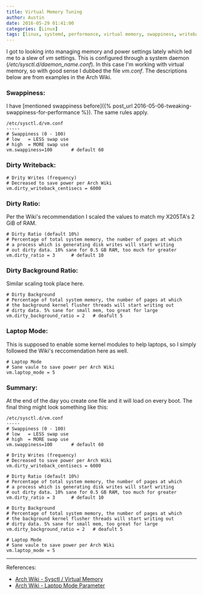 ```yaml
---
title: Virtual Memory Tuning
author: Austin
date: 2016-05-29 01:41:00
categories: [Linux]
tags: [linux, systemd, performance, virtual memory, swappiness, writeback, laptop mode, background ratio, dirty]
---
```


I got to looking into managing memory and power settings 
lately which led me to a slew of *vm* settings.  This is 
configured through a system daemon 
(*/etc/sysctl.d/daemon_name.conf*).  In this case I'm 
working with virtual memory, so with good sense I dubbed 
the file *vm.conf*.  The descriptions below are from 
examples in the Arch Wiki.

### Swappiness:

I have [mentioned swappiness before]({% post_url 2016-05-06-tweaking-swappiness-for-performance %}).  The same rules apply.

```
/etc/sysctl.d/vm.conf
-----
# Swappiness (0 - 100)
# low   = LESS swap use
# high  = MORE swap use
vm.swappiness=100       # default 60
```

###  Dirty Writeback:

```
# Drity Writes (frequency)
# Decreased to save power per Arch Wiki
vm.dirty_writeback_centisecs = 6000
```

### Dirty Ratio:

Per the Wiki's recommendation I scaled the values to match 
my X205TA's 2 GiB of RAM.

```
# Dirty Ratio (default 10%)
# Percentage of total system memory, the number of pages at which 
# a process which is generating disk writes will start writing 
# out dirty data. 10% sane for 0.5 GB RAM, too much for greater
vm.dirty_ratio = 3      # default 10
```

### Dirty Background Ratio:

Similar scaling took place here.

```
# Dirty Background
# Percentage of total system memory, the number of pages at which 
# the background kernel flusher threads will start writing out 
# dirty data. 5% sane for small mem, too great for large
vm.dirty_background_ratio = 2   # deafult 5
```

### Laptop Mode:

This is supposed to enable some kernel modules to help 
laptops, so I simply followed the Wiki's reccomendation 
here as well.

```
# Laptop Mode
# Sane vaule to save power per Arch Wiki
vm.laptop_mode = 5
```

### Summary:

At the end of the day you create one file and it will load 
on every boot.  The final thing might look something like 
this:

```
/etc/sysctl.d/vm.conf
-----
# Swappiness (0 - 100)
# low   = LESS swap use
# high  = MORE swap use
vm.swappiness=100       # default 60

# Drity Writes (frequency)
# Decreased to save power per Arch Wiki
vm.dirty_writeback_centisecs = 6000

# Dirty Ratio (default 10%)
# Percentage of total system memory, the number of pages at which 
# a process which is generating disk writes will start writing 
# out dirty data. 10% sane for 0.5 GB RAM, too much for greater
vm.dirty_ratio = 3      # default 10

# Dirty Background
# Percentage of total system memory, the number of pages at which 
# the background kernel flusher threads will start writing out 
# dirty data. 5% sane for small mem, too great for large
vm.dirty_background_ratio = 2   # deafult 5

# Laptop Mode
# Sane vaule to save power per Arch Wiki
vm.laptop_mode = 5
```

-----
References:

- [Arch Wiki - Sysctl / Virtual Memory](https://wiki.archlinux.org/index.php/Sysctl#Virtual_memory)
- [Arch Wiki - Laptop Mode 
Parameter](https://wiki.archlinux.org/index.php/Power_management#Laptop_Mode)
